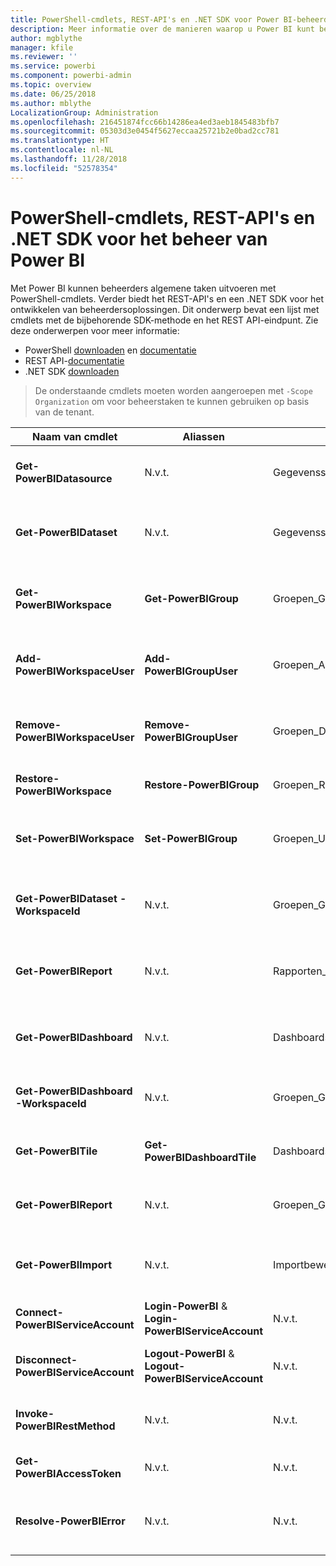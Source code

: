 ```yaml
---
title: PowerShell-cmdlets, REST-API's en .NET SDK voor Power BI-beheerders
description: Meer informatie over de manieren waarop u Power BI kunt beheren via scripts en programmeer-API's.
author: mgblythe
manager: kfile
ms.reviewer: ''
ms.service: powerbi
ms.component: powerbi-admin
ms.topic: overview
ms.date: 06/25/2018
ms.author: mblythe
LocalizationGroup: Administration
ms.openlocfilehash: 216451874fcc66b14286ea4ed3aeb1845483bfb7
ms.sourcegitcommit: 05303d3e0454f5627eccaa25721b2e0bad2cc781
ms.translationtype: HT
ms.contentlocale: nl-NL
ms.lasthandoff: 11/28/2018
ms.locfileid: "52578354"
---
```

# <a name="powershell-cmdlets-rest-apis-and-net-sdk-for-power-bi-administration"></a>PowerShell-cmdlets, REST-API's en .NET SDK voor het beheer van Power BI
Met Power BI kunnen beheerders algemene taken uitvoeren met PowerShell-cmdlets. Verder biedt het REST-API's en een .NET SDK voor het ontwikkelen van beheerdersoplossingen. Dit onderwerp bevat een lijst met cmdlets met de bijbehorende SDK-methode en het REST API-eindpunt. Zie deze onderwerpen voor meer informatie:

- PowerShell [downloaden](https://www.powershellgallery.com/packages/MicrosoftPowerBIMgmt/) en [documentatie](https://docs.microsoft.com/powershell/power-bi/overview?view=powerbi-ps)
- REST API-[documentatie](https://docs.microsoft.com/rest/api/power-bi/admin)
- .NET SDK [downloaden](https://www.nuget.org/packages/Microsoft.PowerBI.Api/)

> De onderstaande cmdlets moeten worden aangeroepen met `-Scope Organization` om voor beheerstaken te kunnen gebruiken op basis van de tenant.

| **Naam van cmdlet** | **Aliassen** | **SDK-methode** | **REST API-eindpunt** | **Beschrijving** |
| --- | --- | --- | --- | --- |
| **Get-PowerBIDatasource** | N.v.t. | Gegevenssets\_GetDataSourcesAsAdmin | /v1.0/myorg/admin/datasets/{datasetkey}/datasources | Hiermee haalt u de gegevensbronnen voor een bepaalde gegevensset op. |
| **Get-PowerBIDataset** | N.v.t. | Gegevenssets\_GetDatasetsAsAdmin | /v1.0/myorg/admin/datasets | Hiermee haalt u de volledige lijst met gegevenssets in een Power BI-tenant op. |
| **Get-PowerBIWorkspace** | **Get-PowerBIGroup** | Groepen\_GetGroupsAsAdmin | /v1.0/myorg/admin/groups | Hiermee haalt u de volledige lijst met werkruimten in een Power BI-tenant op. |
| **Add-PowerBIWorkspaceUser** | **Add-PowerBIGroupUser** |Groepen\_AddUserAsAdmin | /v1.0/myorg/admin/groups/{groupId}/users | Hiermee voegt u een gebruiker als lid aan een opgegeven werkruimte toe. |
| **Remove-PowerBIWorkspaceUser** | **Remove-PowerBIGroupUser** | Groepen\_DeleteUserAsAdmin | /v1.0/myorg/admin/groups/{groupId}/users/{user} | Hiermee verwijdert u een gebruiker uit de lijst met leden van de opgegeven werkruimte. |
| **Restore-PowerBIWorkspace** |**Restore-PowerBIGroup** | Groepen\_RestoreDeletedGroupAsAdmin | /v1.0/myorg/admin/groups/{groupId}/restore | Hiermee herstelt u een verwijderde werkruimte. |
| **Set-PowerBIWorkspace** |**Set-PowerBIGroup** | Groepen\_UpdateGroupAsAdmin | /v1.0/myorg/admin/groups/{groupId} | Hiermee werkt u de eigenschappen van een opgegeven werkruimte bij. |
| **Get-PowerBIDataset -WorkspaceId** | N.v.t. | Groepen\_GetDatasetsAsAdmin | /v1.0/myorg/admin/groups/{group\_id}/datasets | Hiermee haalt u de gegevenssets binnen een opgegeven werkruimte op. |
| **Get-PowerBIReport** | N.v.t. | Rapporten\_GetReportsAsAdmin | /v1.0/myorg/admin/reports | Hiermee haalt u de volledige lijst met rapporten in een Power BI-tenant op. |
| **Get-PowerBIDashboard** | N.v.t. | Dashboards\_GetDashboardsAsAdmin | /v1.0/myorg/admin/dashboards | Hiermee haalt u de volledige lijst met dashboards in een Power BI-tenant op. |
| **Get-PowerBIDashboard -WorkspaceId** | N.v.t. | Groepen\_GetDashboardsAsAdmin | /v1.0/myorg/admin/groups/{group\_id}/dashboards | Hiermee haalt u de dashboards binnen een opgegeven werkruimte op. |
| **Get-PowerBITile** | **Get-PowerBIDashboardTile** | Dashboards\_GetTilesAsAdmin | /v1.0/myorg/admin/dashboards/{dashboard\_id}/tiles | Hiermee haalt u de tegels van een opgegeven dashboard op. |
| **Get-PowerBIReport** | N.v.t. | Groepen\_GetReportsAsAdmin | /v1.0/myorg/admin/groups/{group\_id}/reports | Hiermee haalt u de rapporten binnen een opgegeven werkruimte op. |
| **Get-PowerBIImport** | N.v.t. | Importbewerkingen\_GetImportsAsAdmin | /v1.0/myorg/admin/imports | Hiermee haalt u de volledige lijst met importbewerkingen in een Power BI-tenant op. |
| **Connect-PowerBIServiceAccount** | **Login-PowerBI** &  **Login-PowerBIServiceAccount** | N.v.t. | N.v.t. | Meld u aan bij Power BI en start een sessie. |
| **Disconnect-PowerBIServiceAccount** | **Logout-PowerBI** & **Logout-PowerBIServiceAccount** | N.v.t. | N.v.t. | Meld u af bij Power BI en sluit vervolgens de bestaande sessie. |
| **Invoke-PowerBIRestMethod**| N.v.t. | N.v.t. | N.v.t. | Verzend willekeurige REST API-aanroepen naar Power BI. |
| **Get-PowerBIAccessToken**| N.v.t. | N.v.t. | N.v.t. | Verkrijg het Power BI-toegangstoken in een sessie. |
| **Resolve-PowerBIError**| N.v.t. | N.v.t. | N.v.t. | Haal gedetailleerde gegevens over fouten voor mislukte cmdlet- aanroepen op. |

